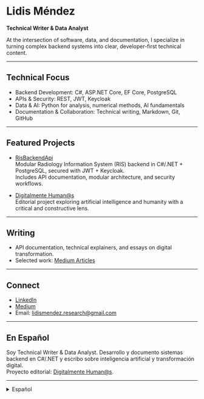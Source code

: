 # Lidis Méndez  
**Technical Writer & Data Analyst**

At the intersection of software, data, and documentation, I specialize in turning complex backend systems into clear, developer-first technical content.

---

## Technical Focus
- Backend Development: C#, ASP.NET Core, EF Core, PostgreSQL  
- APIs & Security: REST, JWT, Keycloak  
- Data & AI: Python for analysis, numerical methods, AI fundamentals  
- Documentation & Collaboration: Technical writing, Markdown, Git, GitHub  

---

## Featured Projects
- [RisBackendApi](https://github.com/LidisM/RisBackendApi)  
  Modular Radiology Information System (RIS) backend in C#/.NET + PostgreSQL, secured with JWT + Keycloak.  
  Includes API documentation, modular architecture, and security workflows.  

- [Digitalmente Human@s](https://medium.com/@lidismendez369)  
  Editorial project exploring artificial intelligence and humanity with a critical and constructive lens.  

---

## Writing
- API documentation, technical explainers, and essays on digital transformation.  
- Selected work: [Medium Articles](https://medium.com/@lidismendez369)  

---

## Connect
- [LinkedIn](https://www.linkedin.com/in/lidis-mendez/)  
- [Medium](https://medium.com/@lidismendez369)  
- Email: lidismendez.research@gmail.com  

---

## En Español
Soy Technical Writer & Data Analyst. Desarrollo y documento sistemas backend en C#/.NET y escribo sobre inteligencia artificial y transformación digital.  
Proyecto editorial: [Digitalmente Human@s](https://medium.com/@lidismendez369).  

---

<details>
<summary> Español</summary>

Soy **Technical Writer & Data Analyst**. Desarrollé y documento sistemas backend en **C#/.NET** y escribo sobre **IA** y **transformación digital** para una audiencia amplia.  
Proyecto editorial: **Digitalmente Human@s** (artículos en español).

</details>
